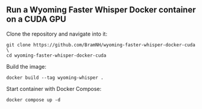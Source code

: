 ## Run a Wyoming Faster Whisper Docker container on a CUDA GPU

Clone the repository and navigate into it:
```
git clone https://github.com/BramNH/wyoming-faster-whisper-docker-cuda \
cd wyoming-faster-whisper-docker-cuda
```
Build the image:
```
docker build --tag wyoming-whisper .
```
Start container with Docker Compose:
```
docker compose up -d
```

